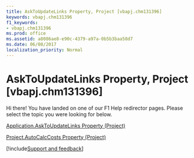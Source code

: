 ```yaml
---
title: AskToUpdateLinks Property, Project [vbapj.chm131396]
keywords: vbapj.chm131396
f1_keywords:
- vbapj.chm131396
ms.prod: office
ms.assetid: a8086ae8-e90c-4379-a97a-0b5b3baa58d7
ms.date: 06/08/2017
localization_priority: Normal
---
```



# AskToUpdateLinks Property, Project [vbapj.chm131396]

Hi there! You have landed on one of our F1 Help redirector pages. Please select the topic you were looking for below.

[Application.AskToUpdateLinks Property (Project)](https://msdn.microsoft.com/library/669aacdc-3e0a-031b-0fea-2becd7aab67f%28Office.15%29.aspx)

[Project.AutoCalcCosts Property (Project)](https://msdn.microsoft.com/library/fa9e27f9-7f7c-63f3-83c5-e2e0fc2ddfc7%28Office.15%29.aspx)

[!include[Support and feedback](~/includes/feedback-boilerplate.md)]